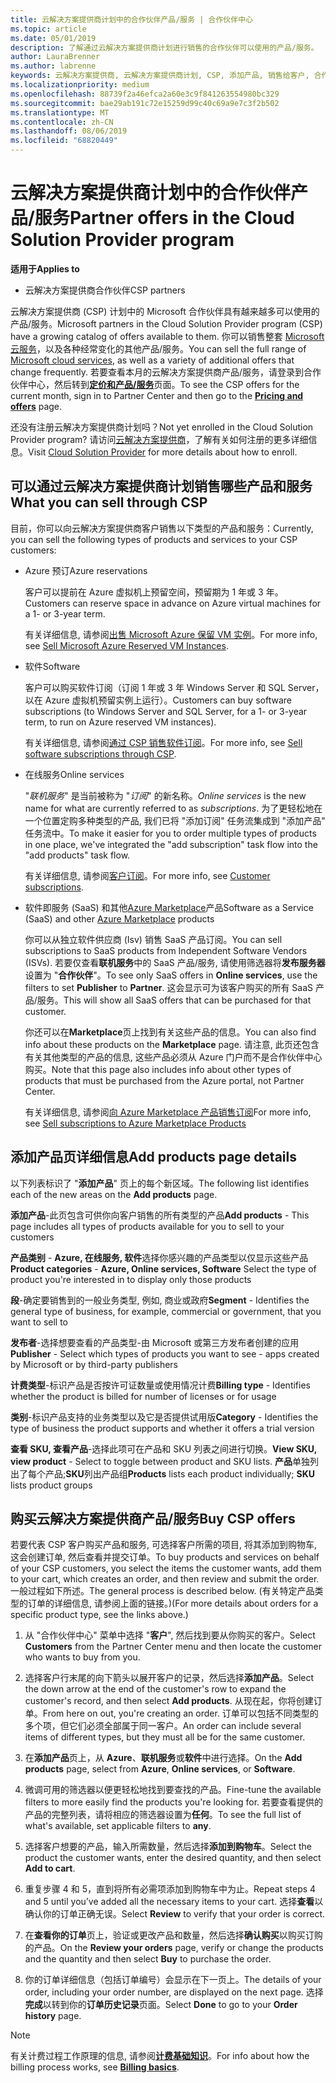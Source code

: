 ```yaml
---
title: 云解决方案提供商计划中的合作伙伴产品/服务 | 合作伙伴中心
ms.topic: article
ms.date: 05/01/2019
description: 了解通过云解决方案提供商计划进行销售的合作伙伴可以使用的产品/服务。
author: LauraBrenner
ms.author: labrenne
keywords: 云解决方案提供商, 云解决方案提供商计划, CSP, 添加产品, 销售给客户, 合作伙伴产品/服务, 云解决方案提供商产品/服务, 基于云的服务, Azure, Office 365, Dynamics, 云解决方案提供商合作伙伴, 在云解决方案提供商计划中销售, Azure RI, Azure 虚拟机预留实例, Azure 预订, 在线服务, 订阅软件, AHUB, Azure 上的 SQL Server, Azure 上的 Windows Server, 客户订阅
ms.localizationpriority: medium
ms.openlocfilehash: 88739f2a46efca2a60e3c9f841263554980bc329
ms.sourcegitcommit: bae29ab191c72e15259d99c40c69a9e7c3f2b502
ms.translationtype: MT
ms.contentlocale: zh-CN
ms.lasthandoff: 08/06/2019
ms.locfileid: "68820449"
---
```

# <a name="partner-offers-in-the-cloud-solution-provider-program"></a><span data-ttu-id="76a00-104">云解决方案提供商计划中的合作伙伴产品/服务</span><span class="sxs-lookup"><span data-stu-id="76a00-104">Partner offers in the Cloud Solution Provider program</span></span> 

<span data-ttu-id="76a00-105">**适用于**</span><span class="sxs-lookup"><span data-stu-id="76a00-105">**Applies to**</span></span>

-  <span data-ttu-id="76a00-106">云解决方案提供商合作伙伴</span><span class="sxs-lookup"><span data-stu-id="76a00-106">CSP partners</span></span>

<span data-ttu-id="76a00-107">云解决方案提供商 (CSP) 计划中的 Microsoft 合作伙伴具有越来越多可以使用的产品/服务。</span><span class="sxs-lookup"><span data-stu-id="76a00-107">Microsoft partners in the Cloud Solution Provider program (CSP) have a growing catalog of offers available to them.</span></span> <span data-ttu-id="76a00-108">你可以销售整套 [Microsoft 云服务](https://partner.microsoft.com/cloud-solution-provider/products-and-services)，以及各种经常变化的其他产品/服务。</span><span class="sxs-lookup"><span data-stu-id="76a00-108">You can sell the full range of [Microsoft cloud services](https://partner.microsoft.com/cloud-solution-provider/products-and-services), as well as a variety of additional offers that change frequently.</span></span> <span data-ttu-id="76a00-109">若要查看本月的云解决方案提供商产品/服务，请登录到合作伙伴中心，然后转到[**定价和产品/服务**](https://partnercenter.microsoft.com/pcv/sales)页面。</span><span class="sxs-lookup"><span data-stu-id="76a00-109">To see the CSP offers for the current month, sign in to Partner Center and then go to the [**Pricing and offers**](https://partnercenter.microsoft.com/pcv/sales) page.</span></span>  

<span data-ttu-id="76a00-110">还没有注册云解决方案提供商计划吗？</span><span class="sxs-lookup"><span data-stu-id="76a00-110">Not yet enrolled in the Cloud Solution Provider program?</span></span> <span data-ttu-id="76a00-111">请访问[云解决方案提供商](https://partner.microsoft.com/cloud-solution-provider)，了解有关如何注册的更多详细信息。</span><span class="sxs-lookup"><span data-stu-id="76a00-111">Visit [Cloud Solution Provider](https://partner.microsoft.com/cloud-solution-provider) for more details about how to enroll.</span></span> 

## <a name="what-you-can-sell-through-csp"></a><span data-ttu-id="76a00-112">可以通过云解决方案提供商计划销售哪些产品和服务</span><span class="sxs-lookup"><span data-stu-id="76a00-112">What you can sell through CSP</span></span>

<span data-ttu-id="76a00-113">目前，你可以向云解决方案提供商客户销售以下类型的产品和服务：</span><span class="sxs-lookup"><span data-stu-id="76a00-113">Currently, you can sell the following types of products and services to your CSP customers:</span></span>

- <span data-ttu-id="76a00-114">Azure 预订</span><span class="sxs-lookup"><span data-stu-id="76a00-114">Azure reservations</span></span><br> 

    <span data-ttu-id="76a00-115">客户可以提前在 Azure 虚拟机上预留空间，预留期为 1 年或 3 年。</span><span class="sxs-lookup"><span data-stu-id="76a00-115">Customers can reserve space in advance on Azure virtual machines for a 1- or 3-year term.</span></span><br>
    
    <span data-ttu-id="76a00-116">有关详细信息, 请参阅[出售 Microsoft Azure 保留 VM 实例](azure-reservations.md)。</span><span class="sxs-lookup"><span data-stu-id="76a00-116">For more info, see [Sell Microsoft Azure Reserved VM Instances](azure-reservations.md).</span></span>

- <span data-ttu-id="76a00-117">软件</span><span class="sxs-lookup"><span data-stu-id="76a00-117">Software</span></span><br>

    <span data-ttu-id="76a00-118">客户可以购买软件订阅（订阅 1 年或 3 年 Windows Server 和 SQL Server，以在 Azure 虚拟机预留实例上运行）。</span><span class="sxs-lookup"><span data-stu-id="76a00-118">Customers can buy software subscriptions (to Windows Server and SQL Server, for a 1- or 3-year term, to run on Azure reserved VM instances).</span></span><br>
 
    <span data-ttu-id="76a00-119">有关详细信息, 请参阅[通过 CSP 销售软件订阅](csp-software-subscriptions.md)。</span><span class="sxs-lookup"><span data-stu-id="76a00-119">For more info, see [Sell software subscriptions through CSP](csp-software-subscriptions.md).</span></span>  

- <span data-ttu-id="76a00-120">在线服务</span><span class="sxs-lookup"><span data-stu-id="76a00-120">Online services</span></span><br>

    <span data-ttu-id="76a00-121">"*联机服务*" 是当前被称为 "*订阅*" 的新名称。</span><span class="sxs-lookup"><span data-stu-id="76a00-121">*Online services* is the new name for what are currently referred to as *subscriptions*.</span></span> <span data-ttu-id="76a00-122">为了更轻松地在一个位置定购多种类型的产品, 我们已将 "添加订阅" 任务流集成到 "添加产品" 任务流中。</span><span class="sxs-lookup"><span data-stu-id="76a00-122">To make it easier for you to order multiple types of products in one place, we've integrated the "add subscription" task flow into the "add products" task flow.</span></span><br>
    
    <span data-ttu-id="76a00-123">有关详细信息, 请参阅[客户订阅](customer-subscriptions.md)。</span><span class="sxs-lookup"><span data-stu-id="76a00-123">For more info, see [Customer subscriptions](customer-subscriptions.md).</span></span>

- <span data-ttu-id="76a00-124">软件即服务 (SaaS) 和其他[Azure Marketplace](https://azuremarketplace.microsoft.com/marketplace)产品</span><span class="sxs-lookup"><span data-stu-id="76a00-124">Software as a Service (SaaS) and other [Azure Marketplace](https://azuremarketplace.microsoft.com/marketplace) products</span></span><br>

    <span data-ttu-id="76a00-125">你可以从独立软件供应商 (Isv) 销售 SaaS 产品订阅。</span><span class="sxs-lookup"><span data-stu-id="76a00-125">You can sell subscriptions to SaaS products from Independent Software Vendors (ISVs).</span></span> <span data-ttu-id="76a00-126">若要仅查看**联机服务**中的 SaaS 产品/服务, 请使用筛选器将**发布服务器**设置为 "**合作伙伴**"。</span><span class="sxs-lookup"><span data-stu-id="76a00-126">To see only SaaS offers in **Online services**, use the filters to set **Publisher** to **Partner**.</span></span> <span data-ttu-id="76a00-127">这会显示可为该客户购买的所有 SaaS 产品/服务。</span><span class="sxs-lookup"><span data-stu-id="76a00-127">This will show all SaaS offers that can be purchased for that customer.</span></span><br>
    
    <span data-ttu-id="76a00-128">你还可以在**Marketplace**页上找到有关这些产品的信息。</span><span class="sxs-lookup"><span data-stu-id="76a00-128">You can also find info about these products on the **Marketplace** page.</span></span> <span data-ttu-id="76a00-129">请注意, 此页还包含有关其他类型的产品的信息, 这些产品必须从 Azure 门户而不是合作伙伴中心购买。</span><span class="sxs-lookup"><span data-stu-id="76a00-129">Note that this page also includes info about other types of products that must be purchased from the Azure portal, not Partner Center.</span></span><br>

    <span data-ttu-id="76a00-130">有关详细信息, 请参阅[向 Azure Marketplace 产品销售订阅](sell-marketplace-products.md)</span><span class="sxs-lookup"><span data-stu-id="76a00-130">For more info, see [Sell subscriptions to Azure Marketplace Products](sell-marketplace-products.md)</span></span>

## <a name="add-products-page-details"></a><span data-ttu-id="76a00-131">添加产品页详细信息</span><span class="sxs-lookup"><span data-stu-id="76a00-131">Add products page details</span></span>

<span data-ttu-id="76a00-132">以下列表标识了 "**添加产品**" 页上的每个新区域。</span><span class="sxs-lookup"><span data-stu-id="76a00-132">The following list identifies each of the new areas on the **Add products** page.</span></span>

<span data-ttu-id="76a00-133">**添加产品**-此页包含可供你向客户销售的所有类型的产品</span><span class="sxs-lookup"><span data-stu-id="76a00-133">**Add products** - This page includes all types of products available for you to sell to  your customers</span></span>

<span data-ttu-id="76a00-134">**产品类别** - **Azure, 在线服务, 软件**选择你感兴趣的产品类型以仅显示这些产品</span><span class="sxs-lookup"><span data-stu-id="76a00-134">**Product categories** - **Azure, Online services, Software** Select the type of product you're interested in to display only those products</span></span>

<span data-ttu-id="76a00-135">**段**-确定要销售到的一般业务类型, 例如, 商业或政府</span><span class="sxs-lookup"><span data-stu-id="76a00-135">**Segment** - Identifies the general type of business, for example, commercial or government, that you want to sell to</span></span>

<span data-ttu-id="76a00-136">**发布者**-选择想要查看的产品类型-由 Microsoft 或第三方发布者创建的应用</span><span class="sxs-lookup"><span data-stu-id="76a00-136">**Publisher** - Select which types of products you want to see - apps created by Microsoft or by third-party publishers</span></span>

<span data-ttu-id="76a00-137">**计费类型**-标识产品是否按许可证数量或使用情况计费</span><span class="sxs-lookup"><span data-stu-id="76a00-137">**Billing type** - Identifies whether the product is billed for number of licenses or for usage</span></span>

<span data-ttu-id="76a00-138">**类别**-标识产品支持的业务类型以及它是否提供试用版</span><span class="sxs-lookup"><span data-stu-id="76a00-138">**Category** - Identifies the type of business the product supports and whether it offers a trial version</span></span>

<span data-ttu-id="76a00-139">**查看 SKU, 查看产品**-选择此项可在产品和 SKU 列表之间进行切换。</span><span class="sxs-lookup"><span data-stu-id="76a00-139">**View SKU, view product** - Select to toggle between product and SKU lists.</span></span> <span data-ttu-id="76a00-140">**产品**单独列出了每个产品;**SKU**列出产品组</span><span class="sxs-lookup"><span data-stu-id="76a00-140">**Products** lists each product individually; **SKU** lists product groups</span></span>

## <a name="buy-csp-offers"></a><span data-ttu-id="76a00-141">购买云解决方案提供商产品/服务</span><span class="sxs-lookup"><span data-stu-id="76a00-141">Buy CSP offers</span></span>

<span data-ttu-id="76a00-142">若要代表 CSP 客户购买产品和服务, 可选择客户所需的项目, 将其添加到购物车, 这会创建订单, 然后查看并提交订单。</span><span class="sxs-lookup"><span data-stu-id="76a00-142">To buy products and services on behalf of your CSP customers, you select the items the customer wants, add them to your cart, which creates an order, and then review and submit the order.</span></span> <span data-ttu-id="76a00-143">一般过程如下所述。</span><span class="sxs-lookup"><span data-stu-id="76a00-143">The general process is described below.</span></span> <span data-ttu-id="76a00-144">(有关特定产品类型的订单的详细信息, 请参阅上面的链接。)</span><span class="sxs-lookup"><span data-stu-id="76a00-144">(For more details about orders for a specific product type, see the links above.)</span></span>

1. <span data-ttu-id="76a00-145">从 "合作伙伴中心" 菜单中选择 "**客户**", 然后找到要从你购买的客户。</span><span class="sxs-lookup"><span data-stu-id="76a00-145">Select **Customers** from the Partner Center menu and then locate the customer who wants to buy from you.</span></span> 

2. <span data-ttu-id="76a00-146">选择客户行末尾的向下箭头以展开客户的记录，然后选择**添加产品**。</span><span class="sxs-lookup"><span data-stu-id="76a00-146">Select the down arrow at the end of the customer's row to expand the customer's record, and then select **Add products**.</span></span> <span data-ttu-id="76a00-147">从现在起，你将创建订单。</span><span class="sxs-lookup"><span data-stu-id="76a00-147">From here on out, you're creating an order.</span></span> <span data-ttu-id="76a00-148">订单可以包括不同类型的多个项，但它们必须全部属于同一客户。</span><span class="sxs-lookup"><span data-stu-id="76a00-148">An order can include several items of different types, but they must all be for the same customer.</span></span>

3. <span data-ttu-id="76a00-149">在**添加产品**页上，从 **Azure**、**联机服务**或**软件**中进行选择。</span><span class="sxs-lookup"><span data-stu-id="76a00-149">On the **Add products** page, select from **Azure**, **Online services**, or **Software**.</span></span>

4. <span data-ttu-id="76a00-150">微调可用的筛选器以便更轻松地找到要查找的产品。</span><span class="sxs-lookup"><span data-stu-id="76a00-150">Fine-tune the available filters to more easily find the products you're looking for.</span></span> <span data-ttu-id="76a00-151">若要查看提供的产品的完整列表，请将相应的筛选器设置为**任何**。</span><span class="sxs-lookup"><span data-stu-id="76a00-151">To see the full list of what's available, set applicable filters to **any**.</span></span> 

5. <span data-ttu-id="76a00-152">选择客户想要的产品，输入所需数量，然后选择**添加到购物车**。</span><span class="sxs-lookup"><span data-stu-id="76a00-152">Select the product the customer wants, enter the desired quantity, and then select **Add to cart**.</span></span>

6. <span data-ttu-id="76a00-153">重复步骤 4 和 5，直到将所有必需项添加到购物车中为止。</span><span class="sxs-lookup"><span data-stu-id="76a00-153">Repeat steps 4 and 5 until you’ve added all the necessary items to your cart.</span></span> <span data-ttu-id="76a00-154">选择**查看**以确认你的订单正确无误。</span><span class="sxs-lookup"><span data-stu-id="76a00-154">Select **Review** to verify that your order is correct.</span></span>  

7. <span data-ttu-id="76a00-155">在**查看你的订单**页上，验证或更改产品和数量，然后选择**确认购买**以购买订购的产品。</span><span class="sxs-lookup"><span data-stu-id="76a00-155">On the **Review your orders** page, verify or change the products and the quantity and then select **Buy** to purchase the order.</span></span> 

8. <span data-ttu-id="76a00-156">你的订单详细信息（包括订单编号）会显示在下一页上。</span><span class="sxs-lookup"><span data-stu-id="76a00-156">The details of your order, including your order number, are displayed on the next page.</span></span> <span data-ttu-id="76a00-157">选择**完成**以转到你的**订单历史记录**页面。</span><span class="sxs-lookup"><span data-stu-id="76a00-157">Select **Done** to go to your **Order history** page.</span></span> 

> [!NOTE]
> <span data-ttu-id="76a00-158">有关计费过程工作原理的信息, 请参阅[**计费基础知识**](https://docs.microsoft.com/partner-center/billing-basics)。</span><span class="sxs-lookup"><span data-stu-id="76a00-158">For info about how the billing process works, see [**Billing basics**](https://docs.microsoft.com/partner-center/billing-basics).</span></span>


